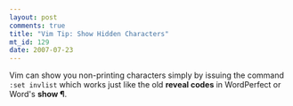 ```yaml
--- 
layout: post
comments: true
title: "Vim Tip: Show Hidden Characters"
mt_id: 129
date: 2007-07-23
---
```

Vim can show you non-printing characters simply by issuing the command `:set invlist` which works just like the old **reveal codes**  in WordPerfect or Word's **show &#xB6;**.

